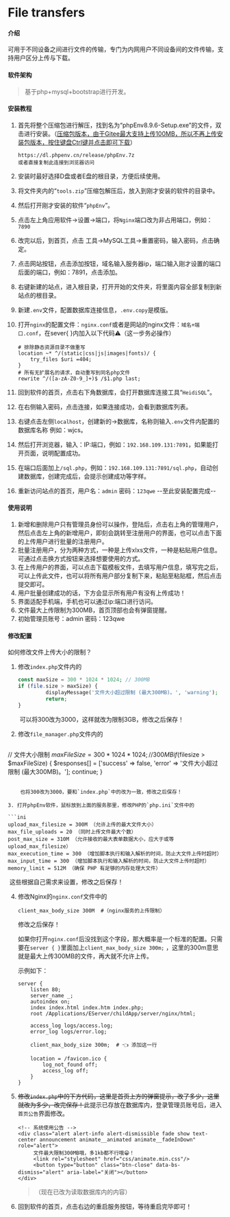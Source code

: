 # File transfers

#### 介绍
可用于不同设备之间进行文件的传输，专门为内网用户不同设备间的文件传输，支持用户区分上传与下载。

#### 软件架构
> 基于php+mysql+bootstrap进行开发。
>

#### 安装教程

1. 首先将整个压缩包进行解压，找到名为“phpEnv8.9.6-Setup.exe”的文件，双击进行安装。（[压缩包版本，由于Gitee最大支持上传100MB，所以不再上传安装包版本，按住键盘Ctrl键并点击即可下载](https://dl.phpenv.cn/release/phpEnv.7z)）

   ```https
   https://dl.phpenv.cn/release/phpEnv.7z
   或者直接复制此连接到浏览器访问
   ```

2. 安装时最好选择D盘或者E盘的根目录，方便后续使用。

3. 将文件夹内的“`tools.zip`”压缩包解压后，放入到刚才安装的软件的目录中。

4. 然后打开刚才安装的软件“`phpEnv`”。

5. 点击左上角应用软件→设置→端口，将`Nginx`端口改为非占用端口，例如：`7890`

6. 改完以后，到首页，点击 工具→MySQL工具→重置密码，输入密码，点击确定。

7. 点击网站按钮，点击添加按钮，域名输入服务器ip，端口输入刚才设置的端口后面的端口，例如：7891，点击添加。

8. 右键新建的站点，进入根目录，打开开始的文件夹，将里面内容全部复制到新站点的根目录。

9. 新建`.env`文件，配置数据库连接信息，`.env.copy`是模版。

10. 打开`nginx`的配置文件：`nginx.conf`或者是网站的nginx文件：`域名+端口.conf`，在sever{ }内加入以下代码⚠️（这一步务必操作）

    ```nginx
    # 排除静态资源目录不做重写
    location ~* ^/(static|css|js|images|fonts)/ {
        try_files $uri =404;
    }
    # 所有无扩展名的请求，自动重写到同名php文件
    rewrite ^/([a-zA-Z0-9_]+)$ /$1.php last;
    ```

11. 回到软件的首页，点击右下角数据库，会打开数据库连接工具“`HeidiSQL`”。

12. 在右侧输入密码，点击连接，如果连接成功，会看到数据库列表。

13. 右键点击左侧`localhost`，创建新的→数据库，名称则输入`.env`文件内配置的数据库名称 例如：wjcs。

14. 然后打开浏览器，输入：IP:端口，例如：`192.168.109.131:7891`，如果能打开页面，说明配置成功。

15. 在端口后面加上`/sql.php`，例如：`192.168.109.131:7891/sql.php`，自动创建数据库，创建完成后，会提示创建成功等字样。

16. 重新访问站点的首页，用户名：`admin`   密码：`123qwe`
    --至此安装配置完成--

#### 使用说明

1.  新增和删除用户只有管理员身份可以操作，登陆后，点击右上角的管理用户，然后点击左上角的新增用户，即刻会跳转至注册用户的界面，也可以点击下面的上传用户进行批量的注册用户。
2.  批量注册用户，分为两种方式，一种是上传xlxs文件，一种是粘贴用户信息。可通过点击换方式按钮来选择想要使用的方式。
3.  在上传用户的界面，可以点击下载模板文件，去填写用户信息，填写完之后，可以上传此文件，也可以将所有用户部分复制下来，粘贴至粘贴框，然后点击提交即可。
4.  用户批量创建成功的话，下方会显示所有用户有没有上传成功！
5.  界面适配手机端，手机也可以通过ip:端口进行访问。
6.  文件最大上传限制为300MB，首页顶部也会有弹窗提醒。
7.  初始管理员账号：admin   密码：123qwe

#### 修改配置
如何修改文件上传大小的限制？
1.  修改`index.php`文件内的
    
    ```php
    const maxSize = 300 * 1024 * 1024; // 300MB
    if (file.size > maxSize) {
             displayMessage('文件大小超过限制 (最大300MB)。', 'warning');
             return;
    }
    ```
    
    ​    可以将300改为3000，这样就改为限制3GB，修改之后保存！


2. 修改`file_manager.php`文件内的

   ```PHP
// 文件大小限制
           $maxFileSize = 300 * 1024 * 1024; // 300MB
           if ($filesize > $maxFileSize) {
           $responses[] = ['success' => false, 'error' => '文件大小超过限制 (最大300MB)。'];
           continue;
           }
   ```
   
   ​    也将300改为3000，要和`index.php`中的改为一致，修改之后保存！

3. 打开phpEnv软件，鼠标放到上面的服务那里，修改PHP的`php.ini`文件中的

   ```ini
   upload_max_filesize = 300M （允许上传的最大文件大小）
   max_file_uploads = 20 （同时上传文件最大个数）
   post_max_size = 310M （允许接收的最大表单数据大小，应大于或等upload_max_filesize）
   max_execution_time = 300 （增加脚本执行和输入解析的时间，防止大文件上传时超时）
   max_input_time = 300 （增加脚本执行和输入解析的时间，防止大文件上传时超时）
   memory_limit = 512M （确保 PHP 有足够的内存处理大文件）
   ```

   ​            这些根据自己需求来设置，修改之后保存！

4. 修改Nginx的`nginx.conf`文件中的
   
   ```nginx
   client_max_body_size 300M  #（nginx服务的上传限制）
   ```
   
   修改之后保存！
   
   如果你打开`nginx.conf`后没找到这个字段，那大概率是一个标准的配置。只需要在`server { }`里面加上`client_max_body_size 300m;` ，这里的300m意思就是最大上传300MB的文件，再大就不允许上传。
   
   示例如下：
   
   ```nginx
   server {
       listen 80;
       server_name _;
       autoindex on;
       index index.html index.htm index.php;
       root /Applications/EServer/childApp/server/nginx/html;
   
       access_log logs/access.log;
       error_log logs/error.log;
   
       client_max_body_size 300m;  # 👈 添加这一行
   
       location = /favicon.ico {
           log_not_found off;
           access_log off;
       }
   }
   ```
   
5. ~~修改`index.php`中的下方代码，这里是首页上方的弹窗提示，改了多少，这里就改为多少，改完保存！~~此提示已存放在数据库内，登录管理员账号后，进入`首页公告`界面修改。

   ```php+HTML
   <!-- 系统使用公告 -->
   <div class="alert alert-info alert-dismissible fade show text-center announcement animate__animated animate__fadeInDown" role="alert">
        文件最大限制300MB哦，多1kb都不行哦😁！
        <link rel="stylesheet" href="css/animate.min.css"/>
        <button type="button" class="btn-close" data-bs-dismiss="alert" aria-label="关闭"></button>
   </div>
   ```
   
   >
   > （现在已改为读取数据库内的内容）
   
6. 回到软件的首页，点击右边的重启服务按钮，等待重启完毕即可！